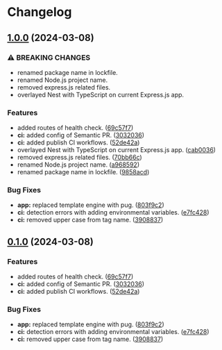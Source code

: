 # Changelog

## [1.0.0](https://github.com/hwakabh/6ow3idGirl/compare/6ow3idgirl-v0.1.0...6ow3idgirl-v1.0.0) (2024-03-08)


### ⚠ BREAKING CHANGES

* renamed package name in lockfile.
* renamed Node.js project name.
* removed express.js related files.
* overlayed Nest with TypeScript on current Express.js app.

### Features

* added routes of health check. ([69c57f7](https://github.com/hwakabh/6ow3idGirl/commit/69c57f7f23a53b71021c6b899c2653a63c63109b))
* **ci:** added config of Semantic PR. ([3032036](https://github.com/hwakabh/6ow3idGirl/commit/30320360d92d776179c5a7bbb8efe3fb43778e76))
* **ci:** added publish CI workflows. ([52de42a](https://github.com/hwakabh/6ow3idGirl/commit/52de42af7f3de6fab9bed1dc05a7ea0cb4194499))
* overlayed Nest with TypeScript on current Express.js app. ([cab0036](https://github.com/hwakabh/6ow3idGirl/commit/cab0036f510d633292d0a7776a30e8f3f7e21477))
* removed express.js related files. ([70bb66c](https://github.com/hwakabh/6ow3idGirl/commit/70bb66c97154bb5d5d9f5c6a70109b63445d08a7))
* renamed Node.js project name. ([a968592](https://github.com/hwakabh/6ow3idGirl/commit/a968592b2e28e1f7ec55b5cb42d716a635c7e6e8))
* renamed package name in lockfile. ([9858acd](https://github.com/hwakabh/6ow3idGirl/commit/9858acd01ff3219d2a9313f1b277706b957dc07b))


### Bug Fixes

* **app:** replaced template engine with pug. ([803f9c2](https://github.com/hwakabh/6ow3idGirl/commit/803f9c2e44c2200e589cd60b81b8b03adffb567f))
* **ci:** detection errors with adding environmental variables. ([e7fc428](https://github.com/hwakabh/6ow3idGirl/commit/e7fc4285c4c5ee96d7a9ab01ce0fa749504af428))
* **ci:** removed upper case from tag name. ([3908837](https://github.com/hwakabh/6ow3idGirl/commit/3908837b9cb13bd676492f0bf6f643a70125e323))

## [0.1.0](https://github.com/hwakabh/6ow3idGirl/compare/low-mid-girl-v0.0.1...low-mid-girl-v0.1.0) (2024-03-08)


### Features

* added routes of health check. ([69c57f7](https://github.com/hwakabh/6ow3idGirl/commit/69c57f7f23a53b71021c6b899c2653a63c63109b))
* **ci:** added config of Semantic PR. ([3032036](https://github.com/hwakabh/6ow3idGirl/commit/30320360d92d776179c5a7bbb8efe3fb43778e76))
* **ci:** added publish CI workflows. ([52de42a](https://github.com/hwakabh/6ow3idGirl/commit/52de42af7f3de6fab9bed1dc05a7ea0cb4194499))


### Bug Fixes

* **app:** replaced template engine with pug. ([803f9c2](https://github.com/hwakabh/6ow3idGirl/commit/803f9c2e44c2200e589cd60b81b8b03adffb567f))
* **ci:** detection errors with adding environmental variables. ([e7fc428](https://github.com/hwakabh/6ow3idGirl/commit/e7fc4285c4c5ee96d7a9ab01ce0fa749504af428))
* **ci:** removed upper case from tag name. ([3908837](https://github.com/hwakabh/6ow3idGirl/commit/3908837b9cb13bd676492f0bf6f643a70125e323))
